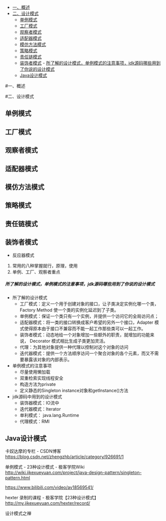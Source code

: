 
<!-- TOC -->

- [一、概述](#一概述)
- [二、设计模式](#二设计模式)
    - [单例模式](#单例模式)
    - [工厂模式](#工厂模式)
    - [观察者模式](#观察者模式)
    - [适配器模式](#适配器模式)
    - [模仿方法模式](#模仿方法模式)
    - [策略模式](#策略模式)
    - [责任链模式](#责任链模式)
    - [装饰者模式](#装饰者模式)
                - [所了解的设计模式，单例模式的注意事项，jdk源码哪些用到了你说的设计模式](#所了解的设计模式单例模式的注意事项jdk源码哪些用到了你说的设计模式)
    - [Java设计模式](#java设计模式)

<!-- /TOC -->


#一、概述







#二、设计模式

## 单例模式









## 工厂模式

## 观察者模式 

## 适配器模式

## 模仿方法模式

## 策略模式

## 责任链模式

## 装饰者模式





- 反应器模式

 

1. 常用的八种掌握就行，原理，使用
2. 单例、工厂、观察者重点





##### 所了解的设计模式，单例模式的注意事项，jdk源码哪些用到了你说的设计模式 

- 所了解的设计模式 
  - 工厂模式：定义一个用于创建对象的接口，让子类决定实例化哪一个类， Factory Method 使一个类的实例化延迟到了子类。 
  - 单例模式：保证一个类只有一个实例，并提供一个访问它的全局访问点； 
  - 适配器模式：将一类的接口转换成客户希望的另外一个接口，Adapter 模式使得原本由于接口不兼容而不能一起工作那些类可以一起工作。 
  - 装饰者模式：动态地给一个对象增加一些额外的职责，就增加的功能来说， Decorator 模式相比生成子类更加灵活。 
  - 代理：为其他对象提供一种代理以控制对这个对象的访问 
  - 迭代器模式：提供一个方法顺序访问一个聚合对象的各个元素，而又不需要暴露该对象的内部表示。 
- 单例模式的注意事项 
  - 尽量使用懒加载 
  - 双重检索实现线程安全 
  - 构造方法为private 
  - 定义静态的Singleton instance对象和getInstance()方法 
- jdk源码中用到的设计模式 
  - 装饰器模式：IO流中 
  - 迭代器模式：Iterator 
  - 单利模式： java.lang.Runtime 
  - 代理模式：RMI 









## Java设计模式



卡奴达摩的专栏 - CSDN博客
https://blog.csdn.net/zhengzhb/article/category/926691/1



单例模式 - 23种设计模式 - 极客学院Wiki
http://wiki.jikexueyuan.com/project/java-design-pattern/singleton-pattern.html





https://www.bilibili.com/video/av18569541/



hexter 录制的课程 - 极客学院【23种设计模式】
http://my.jikexueyuan.com/hexter/record/



设计模式之禅

